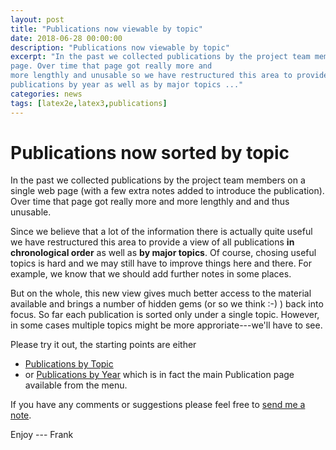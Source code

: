 ```yaml
---
layout: post
title: "Publications now viewable by topic"
date: 2018-06-28 00:00:00
description: "Publications now viewable by topic"
excerpt: "In the past we collected publications by the project team members on a single web 
page. Over time that page got really more and
more lengthly and unusable so we have restructured this area to provide a view of all
publications by year as well as by major topics ..."
categories: news
tags: [latex2e,latex3,publications]
---
```


# Publications now sorted by topic

In the past we collected publications by the project team members on a
single web page (with a few extra notes added to introduce the
publication). Over time that page got really more and more lengthly
and and thus unusable.

Since we believe that a lot of the information there is actually quite
useful we have restructured this area to provide a view of all
publications **in chronological order** as well as **by major
topics**. Of course, chosing useful topics is hard and we may still
have to improve things here and there. For example, we know that we
should add further notes in some places.

But on the whole, this new view gives much better access to the
material available and brings a number of hidden gems (or so we think
:-) ) back into focus. So far each publication is sorted only under a
single topic. However, in some cases multiple topics might be more
approriate---we'll have to see.

Please try it out, the starting points are either

 - [Publications by Topic]({{site.baseurl}}/publications/indexbytopic)
 - or [Publications by Year]({{site.baseurl}}/publications/) which is
   in fact the main Publication page available from the menu.


If you have any comments or suggestions please feel free to [send me a
note]({{site.baseurl}}/about/team/#frank-mittelbach).

Enjoy --- Frank
